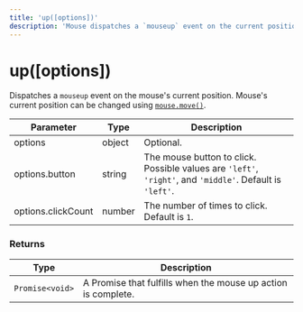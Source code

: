 ```yaml
---
title: 'up([options])'
description: 'Mouse dispatches a `mouseup` event on the current position of the mouse.'
---
```


# up([options])

Dispatches a `mouseup` event on the mouse's current position. Mouse's current position can be changed using [`mouse.move()`](https://grafana.com/docs/k6/<K6_VERSION>/javascript-api/k6-browser/mouse/move).

| Parameter          | Type   | Description                                                                                              |
| ------------------ | ------ | -------------------------------------------------------------------------------------------------------- |
| options            | object | Optional.                                                                                                |
| options.button     | string | The mouse button to click. Possible values are `'left'`, `'right'`, and `'middle'`. Default is `'left'`. |
| options.clickCount | number | The number of times to click. Default is `1`.                                                            |

### Returns

| Type            | Description                                                   |
| --------------- | ------------------------------------------------------------- |
| `Promise<void>` | A Promise that fulfills when the mouse up action is complete. |